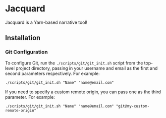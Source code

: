 # Jacquard

Jacquard is a Yarn-based narrative tool!

## Installation

### Git Configuration

To configure Git, run the `./scripts/git/git_init.sh` script from the top-level project directory, passing in your username and email as the first and second parameters respectively. For example:

`./scripts/git/git_init.sh "Name" "name@email.com"`

If you need to specify a custom remote origin, you can pass one as the third parameter. For example:

`./scripts/git/git_init.sh "Name" "name@email.com" "git@my-custom-remote-origin"`
